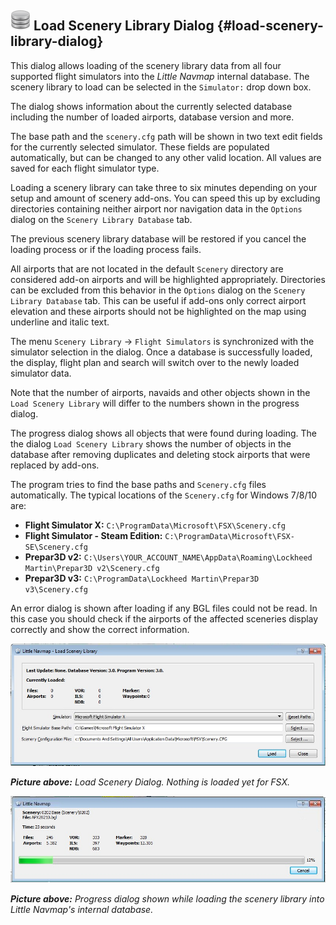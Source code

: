 
## ![Load Scenery Library](../images/icons/database.png "Load Scenery Library") Load Scenery Library Dialog {#load-scenery-library-dialog}

This dialog allows loading of the scenery library data from all four supported flight simulators into the _Little Navmap_ internal database. The scenery library to load can be selected in the `Simulator:` drop down box.

The dialog shows information about the currently selected database including the number of loaded airports, database version and more.

The base path and the `scenery.cfg` path will be shown in two text edit fields for the currently selected simulator. These fields are populated automatically, but can be changed to any other valid location. All values are saved for each flight simulator type.

Loading a scenery library can take three to six minutes depending on your setup and amount of scenery add-ons. You can speed this up by excluding directories containing neither airport nor navigation data in the `Options` dialog on the `Scenery Library Database` tab.

The previous scenery library database will be restored if you cancel the loading process or if the loading process fails.

All airports that are not located in the default `Scenery` directory are considered add-on airports and will be highlighted appropriately. Directories can be excluded from this behavior in the `Options` dialog on the `Scenery Library Database` tab. This can be useful if add-ons only correct airport elevation and these airports should not be highlighted on the map using underline and italic text.

The menu `Scenery Library` -> `Flight Simulators` is synchronized with the simulator selection in the dialog. Once a database is successfully loaded, the display, flight plan and search will switch over to the newly loaded simulator data.

Note that the number of airports, navaids and other objects shown in the `Load Scenery Library` will differ to the numbers
shown in the progress dialog.

The progress dialog shows all objects that were found during loading. The the dialog `Load Scenery Library`
shows the number of objects in the database after removing duplicates and deleting stock airports that were replaced by add-ons.

The program tries to find the base paths and `Scenery.cfg` files automatically. The typical locations of the `Scenery.cfg` for Windows 7/8/10 are:

*   **Flight Simulator X:** `C:\ProgramData\Microsoft\FSX\Scenery.cfg`
*   **Flight Simulator - Steam Edition:** `C:\ProgramData\Microsoft\FSX-SE\Scenery.cfg`
*   **Prepar3D v2:** `C:\Users\YOUR_ACCOUNT_NAME\AppData\Roaming\Lockheed Martin\Prepar3D v2\Scenery.cfg`
*   **Prepar3D v3:** `C:\ProgramData\Lockheed Martin\Prepar3D v3\Scenery.cfg`

An error dialog is shown after loading if any BGL files could not be read. In this case you should check if the airports of the affected sceneries display correctly and show the correct information.

![Load Scenery Dialog](../images/loadscenery.jpg "Load Scenery Dialog")

_**Picture above:** Load Scenery Dialog. Nothing is loaded yet for FSX._

![Load Scenery Progress Dialog](../images/loadsceneryprogress.jpg "Load Scenery Progress Dialog")

_**Picture above:** Progress dialog shown while loading the scenery library into Little Navmap's internal database._




